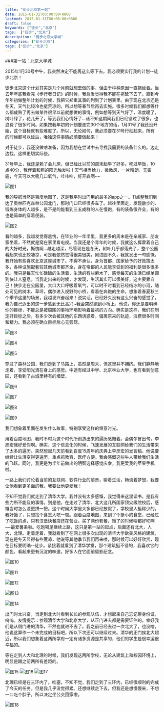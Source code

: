 ```yaml
---
title: "徒步北京第一站"
date: 2015-01-31T00:00:00+0800
lastmod: 2015-01-31T00:00:00+0800
draft: false
keywords: ["徒步","北京"]
tags:  ["徒步","北京"]
description: "徒步北京大学城"
categories: ["徒步北京"]
tags: ["徒步","北京"]
---
```



###第一站：北京大学城

2015年1月30号中午，我突然决定不能再这么等下去，我必须要实行我的计划--徒步北京！


徒步北京这个计划其实是几个月前就想去做的事，但由于种种原因一直拖延着。当去年年底我看完《步行者日记》的时候，我愈发觉得我不能在拖延下去了。直到今年年初做整年计划的时候，我把它郑重其事的列到了计划表里。由于现在北京还是冬天，天气比较冷也挺荒凉的，所以想等春节后再去实施。很多时候我们都想等什么都成熟了再去做某件很早以前就想做的事情，例如想等到天气好了，温度暖了，树叶绿了，花儿开了，等到我们心情好了...诸不知这期间我们已经错过了很多，也浪费了很多时间。如果按我年初的计划要走完30个地方的话，1月31号了我还没开始，这个目标就有些难度了。所以，无论如何，我必须要在31号行动起来，所有的时候都可以延后，唯独这件事情必须要做起来！

对于徒步，我还没做啥准备，因为我想在尝试中去寻找我需要的装备什么的。边走边找，这样更切实际些。

31号早上，我还是赖了会儿床，但已经比以前的周末起早了好多。吃过早饭，10点40分，我伴着和煦的阳光触发啦！天气相当给力，微微风，一片晴朗，无雾霾，今天可以大吸几口氧气，哇咔咔，好开森啊~~

![图1](/imgs/徒步北京第一站/1.png)

我的导航当然是百度地图了，这是我平时出门用的最多的app之一。11点整我们到达了奥林匹克森林公园北门，那时门口已经很多车了。越往里面走，发现散步的、锻炼身体的人越多，是不是的能看到三五成群的人在慢跑，有的装备很齐全，有的也是简单的穿着便装。

![图2](/imgs/徒步北京第一站/2.png)

看的越多，我越发觉得羞愧，在毕业的一年半里，我更多的周末是在亲戚家、朋友家坐着，不然就是窝在家里看电视。当我还是个青年的时候，我就这么挥霍着自己的大好时光，惭愧啊...越走越深，尽管现在是冬天，树叶几乎都落光了，整个公园看起来也比较凄凉，可是我依然觉得很美很美，刚进园不久，我就发出一句感慨，我开始有些喜欢北京这座城市了。不得不承认，身为首都，国家给予的好政策太多，各种设施配套较其他城市都齐全，身在帝都的人民能享受到的福利是很多很多的。我只是每天忙忙碌碌的生活着，生活的有些麻木了，感觉每天的生活已经单调到快让人窒息。当我走出来的时候，才发现，生活其实可以很美好，这主要靠自己！快步走在公园里，大口大口呼吸着氧气，可以时不时看到已经结冰的小河，随处可见的树木、草坪，偶尔进入视野的小桥，看着在奔跑的生命，想象着舂夏秋三个季节这里的场景，我越发兴奋起来！说实话，已经好久没有这么兴奋的感觉了，我为自己迈出的这一步感到无比高兴~我会突然跑到小桥上，他说，你还是要明确你的目标，不能总是被周围的事物环境影响着最初的方向。确实是这样，我们在制定好目标之后，有多少次会被其他的东西诱惑着，偏离原来的轨迹，浪费很多时间和精力。我必须在确立目标后心无旁骛。


![图3](/imgs/徒步北京第一站/3.png)


![图4](/imgs/徒步北京第一站/4.png)


![图5](/imgs/徒步北京第一站/5.png)

穿过了森林公园，我们走到了马路上，虽然是周末，但这里并不拥挤。我们静静地走着，享受阳光洒在身上的感觉。中途有经过中学、北京林业大学，也有看到创意园，还看到了古城里特有的墙壁。

![图6](/imgs/徒步北京第一站/6.png)

![图7](/imgs/徒步北京第一站/7.png)

![图8](/imgs/徒步北京第一站/8.png)

![图9](/imgs/徒步北京第一站/9.png)

我们想象着里面在发生什么故事，特别享受这样的惬意时光。

用着百度地图，我时不时为这个时代所创造出来的遍历感慨着。会偶尔冒出句，李彦宏我好爱你啊。确实，这个信息化的时候，飞速发展的互联网给我们的生活带来了太多的遍历。突然想起几天前看到百度15周年的庆典上李彦宏的发言稿，他说要继续让生活变得更遍历，重点抓教育、医疗方便。我会感慨这些牛人带给我们生活的飞跃。同时，我更是为半年前做出的明智选择感觉庆幸，我更爱我的苹果手机啦。

一路上我们讨论着当前的互联网、软件行业的前景，聊着生活，畅谈着梦想，我要让他看到更多面的我，我要让他更爱我！

不知不觉我们就走到了清华大学。我并没有太多感慨，我觉得来这里读书，是我有些力所不能及的事情。到是他，在走过了清华、北大这几所国家顶尖级院校后，感慨当时怎么没更拼一把。这个时候大学里大多都已经放假了，学校里人挺稀少的，我好饿了，只想找个食堂大吃一顿。跟着百度地图，来到了个挺小的食堂，已经过了吃饭的点，只有汉堡快餐店还在营业。买了两份套餐，饿了的时候啥都好吃啊~~最爱薯条啦。吃饱喝足继续上路，这只是第一站的起点，后面还有北大，人大，北理。走着走着，我就看到了在网上很多次出现的清华大学欧美风格的建筑，现在是冬天显得有些荒凉，他说等其他季节我们再来喽，那时候可以好好欣赏，现在目标要明确--徒步。紧接着就看到了清华学堂，那个建筑挺不错的，我喜欢它的颜色，看起来更有沉淀的味道，好多人在它面前留影纪念。


![图10](/imgs/徒步北京第一站/10.png)
									
![图11](/imgs/徒步北京第一站/11.png)
									
![图12](/imgs/徒步北京第一站/12.png)
									
![图13](/imgs/徒步北京第一站/13.png)
									
![图14](/imgs/徒步北京第一站/14.png)

出门时太兴奋，当走到北大时看到长长的参观队伍，才想起来自己忘记带身份证，呜呜。友情提示：参观清华大学和北京大学，从正门进去都是需要证件的，幸好我们是从侧门进的清华，不然也就进不去了。我之前已经去过一次北大了，也没啥，他说这算作一个未完成的目标吧，所以下次还可以继续过来。清华的正门挨北大超近，所以我们想象着这两所学府一定有诸多资源是共享的，他们的学生是很幸运很幸福的。

等在走到人大和北理的时候，我们发现这两所学校，无论从建筑上和校园环境上，明显是跟之前两所有差距的。


![图15](/imgs/徒步北京第一站/15.png)
![图16](/imgs/徒步北京第一站/16.png)
![图17](/imgs/徒步北京第一站/17.png)


北理已经是在三环内了。哇塞，不知不觉，我们走到了三环内，已经很顺利的完成了今天的任务。但是我几乎没觉得累。还想继续走下去，但我还是想慢慢来，不想一口吃个胖子，所以决定坐公交回家啦。

![图18](/imgs/徒步北京第一站/18.png)
